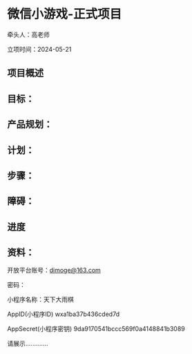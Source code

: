 # 微信小游戏-正式项目

牵头人：高老师

立项时间：2024-05-21

## 项目概述

## 目标：

## 产品规划：

## 计划：

## 步骤：

## 障碍：



## 进度



## 资料：

开放平台账号：dimoge@163.com

密码：

小程序名称：天下大雨棋

AppID(小程序ID)    wxa1ba37b436cded7d

AppSecret(小程序密钥)    9da9170541bccc569f0a4148841b3089





请展示.............







